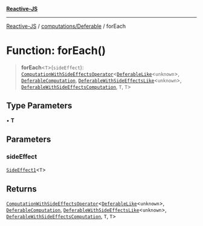 [**Reactive-JS**](../../../README.md)

***

[Reactive-JS](../../../README.md) / [computations/Deferable](../README.md) / forEach

# Function: forEach()

> **forEach**\<`T`\>(`sideEffect`): [`ComputationWithSideEffectsOperator`](../../type-aliases/ComputationWithSideEffectsOperator.md)\<[`DeferableLike`](../../interfaces/DeferableLike.md)\<`unknown`\>, [`DeferableComputation`](../interfaces/DeferableComputation.md), [`DeferableWithSideEffectsLike`](../../interfaces/DeferableWithSideEffectsLike.md)\<`unknown`\>, [`DeferableWithSideEffectsComputation`](../interfaces/DeferableWithSideEffectsComputation.md), `T`, `T`\>

## Type Parameters

• **T**

## Parameters

### sideEffect

[`SideEffect1`](../../../functions/type-aliases/SideEffect1.md)\<`T`\>

## Returns

[`ComputationWithSideEffectsOperator`](../../type-aliases/ComputationWithSideEffectsOperator.md)\<[`DeferableLike`](../../interfaces/DeferableLike.md)\<`unknown`\>, [`DeferableComputation`](../interfaces/DeferableComputation.md), [`DeferableWithSideEffectsLike`](../../interfaces/DeferableWithSideEffectsLike.md)\<`unknown`\>, [`DeferableWithSideEffectsComputation`](../interfaces/DeferableWithSideEffectsComputation.md), `T`, `T`\>
